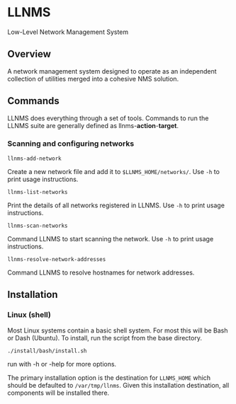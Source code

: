 LLNMS
=====

Low-Level Network Management System

Overview
--------
A network management system designed to operate as an independent collection
of utilities merged into a cohesive NMS solution.

Commands
--------

LLNMS does everything through a set of tools.  Commands to run the LLNMS suite
are generally defined as llnms-**action**-**target**.  

###  Scanning and configuring networks
    
    llnms-add-network

Create a new network file and add it to `$LLNMS_HOME/networks/`.  Use `-h` to print
usage instructions.

    llnms-list-networks

Print the details of all networks registered in LLNMS. Use `-h` to print usage instructions.


    llnms-scan-networks

Command LLNMS to start scanning the network.  Use `-h` to print usage instructions.

    llnms-resolve-network-addresses

Command LLNMS to resolve hostnames for network addresses.


Installation
------------

### Linux (shell)
Most Linux systems contain a basic shell system.  For 
most this will be Bash or Dash (Ubuntu).  To install, 
run the script from the base directory.

    ./install/bash/install.sh

run with -h or -help for more options.

The primary installation option is the destination for `LLNMS_HOME` which 
should be defaulted to `/var/tmp/llnms`.  Given this installation destination,
all components will be installed there. 

